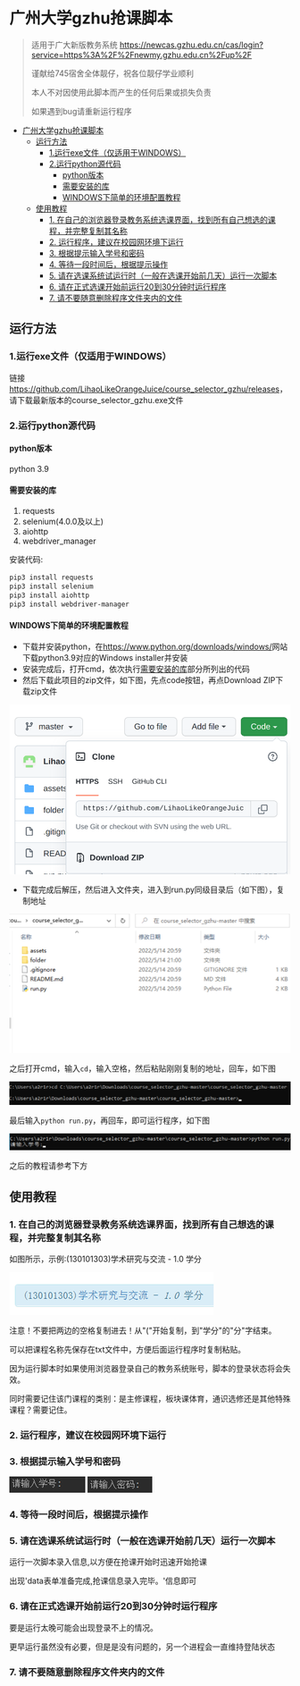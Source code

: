 # 广州大学gzhu抢课脚本

> 适用于广大新版教务系统 <https://newcas.gzhu.edu.cn/cas/login?service=https%3A%2F%2Fnewmy.gzhu.edu.cn%2Fup%2F>
>
> 谨献给745宿舍全体靓仔，祝各位靓仔学业顺利
>
> 本人不对因使用此脚本而产生的任何后果或损失负责
>
> 如果遇到bug请重新运行程序

<!-- @import "[TOC]" {cmd="toc" depthFrom=1 depthTo=6 orderedList=false} -->

<!-- code_chunk_output -->

- [广州大学gzhu抢课脚本](#广州大学gzhu抢课脚本)
  - [运行方法](#运行方法)
    - [1.运行exe文件（仅适用于WINDOWS）](#1运行exe文件仅适用于windows)
    - [2.运行python源代码](#2运行python源代码)
      - [python版本](#python版本)
      - [需要安装的库](#需要安装的库)
      - [WINDOWS下简单的环境配置教程](#windows下简单的环境配置教程)
  - [使用教程](#使用教程)
    - [1. 在自己的浏览器登录教务系统选课界面，找到所有自己想选的课程，并完整复制其名称](#1-在自己的浏览器登录教务系统选课界面找到所有自己想选的课程并完整复制其名称)
    - [2. 运行程序，建议在校园网环境下运行](#2-运行程序建议在校园网环境下运行)
    - [3. 根据提示输入学号和密码](#3-根据提示输入学号和密码)
    - [4. 等待一段时间后，根据提示操作](#4-等待一段时间后根据提示操作)
    - [5. 请在选课系统试运行时（一般在选课开始前几天）运行一次脚本](#5-请在选课系统试运行时一般在选课开始前几天运行一次脚本)
    - [6. 请在正式选课开始前运行20到30分钟时运行程序](#6-请在正式选课开始前运行20到30分钟时运行程序)
    - [7. 请不要随意删除程序文件夹内的文件](#7-请不要随意删除程序文件夹内的文件)

<!-- /code_chunk_output -->

## 运行方法

### 1.运行exe文件（仅适用于WINDOWS）

链接<https://github.com/LihaoLikeOrangeJuice/course_selector_gzhu/releases>，请下载最新版本的course_selector_gzhu.exe文件

### 2.运行python源代码

#### python版本

python 3.9

#### 需要安装的库

1. requests
2. selenium(4.0.0及以上)
3. aiohttp
4. webdriver_manager

安装代码:

```shell
pip3 install requests
pip3 install selenium
pip3 install aiohttp
pip3 install webdriver-manager
```

#### WINDOWS下简单的环境配置教程

- 下载并安装python，在<https://www.python.org/downloads/windows/>网站下载python3.9对应的Windows installer并安装
- 安装完成后，打开cmd，依次执行[需要安装的库](#需要安装的库)部分所列出的代码
- 然后下载此项目的zip文件，如下图，先点code按钮，再点Download ZIP下载zip文件

![0](assets/0.png)

- 下载完成后解压，然后进入文件夹，进入到run.py同级目录后（如下图），复制地址

![1](assets/1.png)

之后打开cmd，输入`cd`，输入空格，然后粘贴刚刚复制的地址，回车，如下图

![2](assets/2.png)

最后输入`python run.py`，再回车，即可运行程序，如下图

![3](assets/3.png)

之后的教程请参考下方

## 使用教程

### 1. 在自己的浏览器登录教务系统选课界面，找到所有自己想选的课程，并完整复制其名称

如图所示，示例:(130101303)学术研究与交流 - 1.0 学分

![4](assets/4.png)

注意！不要把两边的空格复制进去！从"("开始复制，到"学分"的"分"字结束。

可以把课程名称先保存在txt文件中，方便后面运行程序时复制粘贴。

因为运行脚本时如果使用浏览器登录自己的教务系统账号，脚本的登录状态将会失效。

同时需要记住该门课程的类别：是主修课程，板块课体育，通识选修还是其他特殊课程？需要记住。

### 2. 运行程序，建议在校园网环境下运行

### 3. 根据提示输入学号和密码

![5](assets/5.png)
![6](assets/6.png)

### 4. 等待一段时间后，根据提示操作

### 5. 请在选课系统试运行时（一般在选课开始前几天）运行一次脚本

运行一次脚本录入信息,以方便在抢课开始时迅速开始抢课

出现'data表单准备完成,抢课信息录入完毕。'信息即可

### 6. 请在正式选课开始前运行20到30分钟时运行程序

要是运行太晚可能会出现登录不上的情况。

更早运行虽然没有必要，但是是没有问题的，另一个进程会一直维持登陆状态

### 7. 请不要随意删除程序文件夹内的文件
